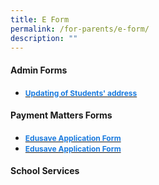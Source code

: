 ```yaml
---
title: E Form
permalink: /for-parents/e-form/
description: ""
---
```

<h4>Admin Forms</h4>
<ul>
	<li>
<a href="/files/form%20c%20(address%20updates).pdf" target="_blank" rel="noopener noreferrer"><span style="text-decoration:none;color:#1A7BDF; font-size:12; font-weight:bold;">Updating of Students' address</span></a>
	</li>
</ul>

<h4>Payment Matters Forms</h4>
<ul>
	<li>
<a href="/files/edusave_application_form_revisedsep19.pdf" target="_blank" rel="noopener noreferrer"><span style="text-decoration:none;color:#1A7BDF; font-size:12; font-weight:bold;">Edusave Application Form </span></a>
	</li>
	<li>
		<a href="/files/giro_termination_form_revisedsep19.pdf" target="_blank" rel="noopener noreferrer"><span style="text-decoration:none;color:#1A7BDF; font-size:12; font-weight:bold;">Edusave Application Form </span></a>
	</li>
</ul>

<h4>School Services</h4>